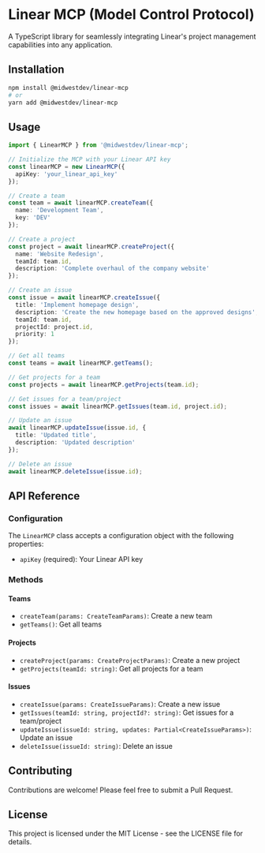 # Linear MCP (Model Control Protocol)

A TypeScript library for seamlessly integrating Linear's project management capabilities into any application.

## Installation

```bash
npm install @midwestdev/linear-mcp
# or
yarn add @midwestdev/linear-mcp
```

## Usage

```typescript
import { LinearMCP } from '@midwestdev/linear-mcp';

// Initialize the MCP with your Linear API key
const linearMCP = new LinearMCP({
  apiKey: 'your_linear_api_key'
});

// Create a team
const team = await linearMCP.createTeam({
  name: 'Development Team',
  key: 'DEV'
});

// Create a project
const project = await linearMCP.createProject({
  name: 'Website Redesign',
  teamId: team.id,
  description: 'Complete overhaul of the company website'
});

// Create an issue
const issue = await linearMCP.createIssue({
  title: 'Implement homepage design',
  description: 'Create the new homepage based on the approved designs',
  teamId: team.id,
  projectId: project.id,
  priority: 1
});

// Get all teams
const teams = await linearMCP.getTeams();

// Get projects for a team
const projects = await linearMCP.getProjects(team.id);

// Get issues for a team/project
const issues = await linearMCP.getIssues(team.id, project.id);

// Update an issue
await linearMCP.updateIssue(issue.id, {
  title: 'Updated title',
  description: 'Updated description'
});

// Delete an issue
await linearMCP.deleteIssue(issue.id);
```

## API Reference

### Configuration

The `LinearMCP` class accepts a configuration object with the following properties:

- `apiKey` (required): Your Linear API key

### Methods

#### Teams
- `createTeam(params: CreateTeamParams)`: Create a new team
- `getTeams()`: Get all teams

#### Projects
- `createProject(params: CreateProjectParams)`: Create a new project
- `getProjects(teamId: string)`: Get all projects for a team

#### Issues
- `createIssue(params: CreateIssueParams)`: Create a new issue
- `getIssues(teamId: string, projectId?: string)`: Get issues for a team/project
- `updateIssue(issueId: string, updates: Partial<CreateIssueParams>)`: Update an issue
- `deleteIssue(issueId: string)`: Delete an issue

## Contributing

Contributions are welcome! Please feel free to submit a Pull Request.

## License

This project is licensed under the MIT License - see the LICENSE file for details.